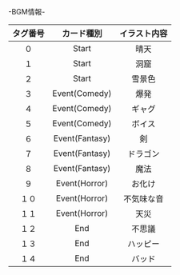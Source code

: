 -BGM情報-



| タグ番号	| カード種別	|イラスト内容 |
| :-----:  | :-----:  | :-----:  |
| ０	| Start	| 晴天  |
| １	| Start | 洞窟  |
| ２	| Start | 雪景色 |
| ３	| Event(Comedy) | 爆発  |
| ４	| Event(Comedy)	| ギャグ |
| ５	| Event(Comedy)	| ボイス |
| ６	| Event(Fantasy)| 剣 |
| ７ | Event(Fantasy)| ドラゴン  |
| ８	| Event(Fantasy)| 魔法  |
| ９ | Event(Horror)	| お化け |
| １０  | Event(Horror) | 不気味な音 |
| １１  | Event(Horror) | 天災 |
| １２  | End | 不思議 |
| １３  | End | ハッピー  |
| １４  | End | バッド |
